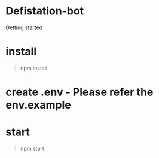 # Defistation-bot
Getting started
# install 
> npm install
# create .env - Please refer the env.example
# start
> npm start